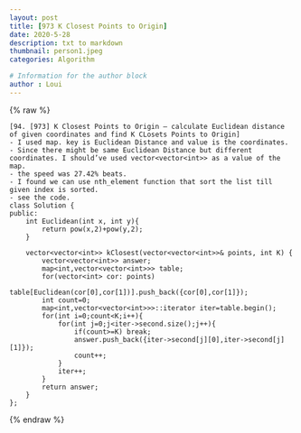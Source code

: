```yaml
---
layout: post
title: [973 K Closest Points to Origin]
date: 2020-5-28
description: txt to markdown
thumbnail: person1.jpeg
categories: Algorithm

# Information for the author block
author : Loui
---
```


{% raw %}

	﻿[94. [973] K Closest Points to Origin – calculate Euclidean distance of given coordinates and find K CLosets Points to Origin]
	- I used map. key is Euclidean Distance and value is the coordinates.
	- Since there might be same Euclidean Distance but different coordinates. I should’ve used vector<vector<int>> as a value of the map.
	- the speed was 27.42% beats.
	- I found we can use nth_element function that sort the list till given index is sorted.
	- see the code.
	class Solution {
	public:
	    int Euclidean(int x, int y){
	        return pow(x,2)+pow(y,2);
	    }
	    
	    vector<vector<int>> kClosest(vector<vector<int>>& points, int K) {
	        vector<vector<int>> answer;
	        map<int,vector<vector<int>>> table;
	        for(vector<int> cor: points)
	            table[Euclidean(cor[0],cor[1])].push_back({cor[0],cor[1]});
	        int count=0;
	        map<int,vector<vector<int>>>::iterator iter=table.begin();
	        for(int i=0;count<K;i++){
	            for(int j=0;j<iter->second.size();j++){
	                if(count>=K) break;
	                answer.push_back({iter->second[j][0],iter->second[j][1]});
	                count++;
	            }
	            iter++;
	        }
	        return answer;
	    }
	};
	
{% endraw %}
